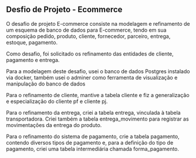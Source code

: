 ## Desfio de Projeto - Ecommerce

O desafio de projeto E-commerce consiste na modelagem e refinamento de um esquema de banco de dados para E-commerce, tendo em sua composição pedido, produto, cliente, fornecedor, parceiro, entrega, estoque, pagamento.

Como desafio, foi solicitado os refinamento das entidades de cliente, pagamento e entrega.

Para a modelagem deste desafio, usei o banco de dados Postgres instalado via docker, também usei o adminer como ferramenta de visualização e manipulação do banco de dados

Para o refinamento de cliente, mantive a tabela cliente e fiz a generalização e especialização do cliente pf e cliente pj.

Para o refinamento da entrega, criei a tabela entrega, vinculada à tabela transportadora. Criei também a tabela entrega_movimento para registrar as movimentações da entrega do produto.

Para o refinamento do sistema de pagamento, crie a tabela pagamento, contendo diversos tipos de pagamento e, para a definição do tipo de pagamento, criei uma tabela intermediária chamada forma_pagamento.